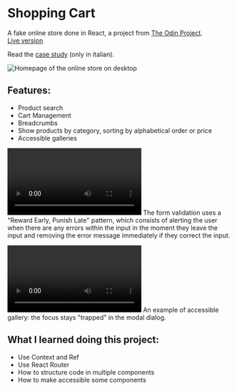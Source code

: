 # Shopping Cart
A fake online store done in React, a project from [The Odin Project](https://www.theodinproject.com/lessons/node-path-javascript-shopping-cart).  
[Live version](https://federicaercole.github.io/shopping-cart/)

Read the [case study](https://federicaercole.com/shop/) (only in italian).

![Homepage of the online store on desktop](https://federicaercole.com/images/shop/shop-1-big.webp)

## Features:
- Product search
- Cart Management
- Breadcrumbs
- Show products by category, sorting by alphabetical order or price
- Accessible galleries

![Form validation example](https://federicaercole.com/images/shop/validation.mp4)
The form validation uses a "Reward Early, Punish Late" pattern, which consists of alerting the user when there are any errors within the input in the moment they leave the input and removing the error message immediately if they correct the input.

![Focus trap on modal](https://federicaercole.com/images/shop/focus-trap.mp4)
An example of accessible gallery: the focus stays "trapped" in the modal dialog.

## What I learned doing this project:
- Use Context and Ref
- Use React Router
- How to structure code in multiple components
- How to make accessible some components
